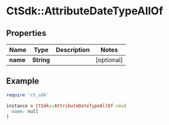 # CtSdk::AttributeDateTypeAllOf

## Properties

| Name | Type | Description | Notes |
| ---- | ---- | ----------- | ----- |
| **name** | **String** |  | [optional] |

## Example

```ruby
require 'ct_sdk'

instance = CtSdk::AttributeDateTypeAllOf.new(
  name: null
)
```

